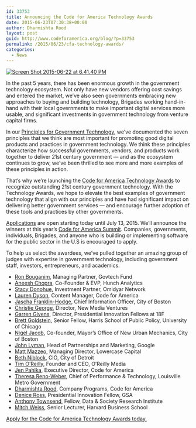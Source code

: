 ```yaml
---
id: 33753
title: Announcing the Code for America Technology Awards
date: 2015-06-23T07:30:38+00:00
author: Dharmishta Rood
layout: post
guid: http://www.codeforamerica.org/blog/?p=33753
permalink: /2015/06/23/cfa-technology-awards/
categories:
  - News
---
```

[<img class="aligncenter  wp-image-33755" src="http://www.codeforamerica.org/blog/wp-content/uploads/2015/06/Screen-Shot-2015-06-22-at-6.41.40-PM.png" alt="Screen Shot 2015-06-22 at 6.41.40 PM" />](http://awards.codeforamerica.org)

In the past 5 years, there has been enormous growth in the government technology ecosystem. Not only have new vendors offering cost savings and entered the market, we’ve also seen governments embracing new approaches to buying and building technology, Brigades working hand-in-hand with their local governments to make important digital services more usable, and significant investments in government technology from venture capital firms.

In our [Principles for Government Technology](http://www.codeforamerica.org/governments/principles/government-technology/), we’ve documented the seven principles that we think are most important for promoting good digital products and practices in government technology. We think these principles characterize how successful governments, vendors, and products work together to deliver 21st century government — and as the ecosystem continues to grow, we’ve been thrilled to see more and more examples of these principles in action.

That’s why we’re launching the [Code for America Technology Awards](http://awards.codeforamerica.org/) to recognize outstanding 21st century government technology. With the Technology Awards, we hope to elevate the best examples of government technology that align with our principles and have had significant impact on delivering better government services — and encourage further adoption of these tools and practices by other governments.

[Applications](http://awards.codeforamerica.org/) are open starting today until July 13, 2015. We’ll announce the winners at this year’s [Code for America Summit](https://www.codeforamerica.org/summit/). Companies, governments, individuals, Brigades, and anyone who is building or implementing software for the public sector in the U.S is encouraged to apply.

To help us select the awardees, we’ve pulled together an amazing group of judges with expertise in government technology, including government staff, investors, entrepreneurs, and academics.

  * [Ron Bouganim](http://awards.codeforamerica.org/judges/ron-bouganim/), Managing Partner, Govtech Fund
  * [Aneesh Chopra](http://awards.codeforamerica.org/judges/aneesh-chopra/), Co-Founder & EVP, Hunch Analytics
  * [Stacy Donohue](http://awards.codeforamerica.org/judges/stacy-donohue/), Investment Partner, Omidyar Network
  * [Lauren Dyson](http://awards.codeforamerica.org/judges/lauren-dyson/), Content Manager, Code for America
  * [Jascha Franklin-Hodge](http://awards.codeforamerica.org/judges/jascha-franklin-hodge/), Chief Information Officer, City of Boston
  * [Christie George](http://awards.codeforamerica.org/judges/christie-george/), Director, New Media Ventures
  * [Garren Givens](http://awards.codeforamerica.org/judges/garren-givens/), Director, Presidential Innovation Fellows at 18F
  * [Brett Goldstein](http://awards.codeforamerica.org/judges/brett-goldstein/), Senior Fellow, Harris School of Public Policy, University of Chicago
  * [Nigel Jacob](http://awards.codeforamerica.org/judges/nigel-jacob/), Co-founder, Mayor&#8217;s Office of New Urban Mechanics, City of Boston
  * [John Lyman](http://awards.codeforamerica.org/judges/john-lyman/), Head of Partnerships and Marketing, Google
  * [Matt Mazzeo](http://awards.codeforamerica.org/judges/matt-mazzeo/), Managing Director, Lowercase Capital
  * [Beth Niblock](http://awards.codeforamerica.org/judges/beth-niblock/), CIO, City of Detroit
  * [Tim O&#8217;Reilly](http://awards.codeforamerica.org/judges/tim-o'reilly/), Founder and CEO, O&#8217;Reilly Media
  * [Jen Pahlka](http://awards.codeforamerica.org/judges/jen-pahlka/), Executive Director, Code for America
  * [Theresa Reno-Weber](http://awards.codeforamerica.org/judges/theresa-reno-weber/), Chief of Performance & Technology, Louisville Metro Government
  * [Dharmishta Rood](http://awards.codeforamerica.org/judges/dharmishta-rood/), Company Programs, Code for America
  * [Denice Ross](http://awards.codeforamerica.org/judges/denice-ross/), Presidential Innovation Fellow, GSA
  * [Anthony Townsend](http://awards.codeforamerica.org/judges/anthony-townsend/), Fellow, Data & Society Research Institute
  * [Mitch Weiss](http://awards.codeforamerica.org/judges/mitch-weiss/), Senior Lecturer, Harvard Business School

[Apply for the Code for America Technology Awards today.](http://awards.codeforamerica.org)

&nbsp;